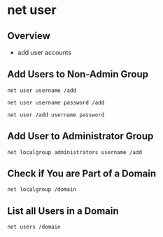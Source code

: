 # net user

## Overview

* add user accounts

## Add Users to Non-Admin Group

```text
net user username /add
```

```text
net user username password /add
```

```text
net user /add username password
```

## Add User to Administrator Group

```text
net localgroup administrators username /add
```

## Check if You are Part of a Domain

```text
net localgroup /domain
```

## List all Users in a Domain

```text
net users /domain
```

